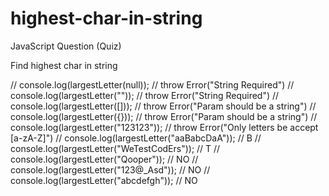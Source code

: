 # highest-char-in-string
JavaScript Question (Quiz)

Find highest char in string

// console.log(largestLetter(null)); // throw Error("String Required")
// console.log(largestLetter("")); // throw Error("String Required")
// console.log(largestLetter([])); // throw Error("Param should be a string")
// console.log(largestLetter({})); // throw Error("Param should be a string")
// console.log(largestLetter("123123")); // throw Error("Only letters be accept [a-zA-Z]")
// console.log(largestLetter("aaBabcDaA")); // B
// console.log(largestLetter("WeTestCodErs")); // T
// console.log(largestLetter("Qooper")); // NO
// console.log(largestLetter("123@_Asd")); // NO
// console.log(largestLetter("abcdefgh")); // NO
